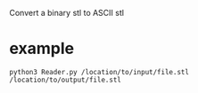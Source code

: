Convert a binary stl to ASCII stl

# example
`python3 Reader.py /location/to/input/file.stl /location/to/output/file.stl`

